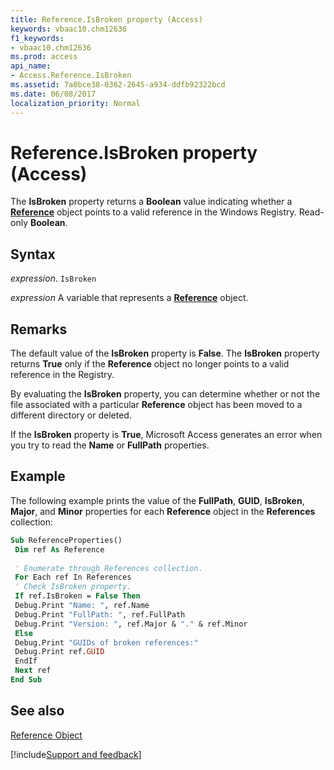 ```yaml
---
title: Reference.IsBroken property (Access)
keywords: vbaac10.chm12636
f1_keywords:
- vbaac10.chm12636
ms.prod: access
api_name:
- Access.Reference.IsBroken
ms.assetid: 7a0bce38-0362-2645-a934-ddfb92322bcd
ms.date: 06/08/2017
localization_priority: Normal
---
```



# Reference.IsBroken property (Access)

The  **IsBroken** property returns a **Boolean** value indicating whether a **[Reference](Access.Reference.md)** object points to a valid reference in the Windows Registry. Read-only **Boolean**.


## Syntax

_expression_. `IsBroken`

_expression_ A variable that represents a **[Reference](Access.Reference.md)** object.


## Remarks

The default value of the  **IsBroken** property is **False**. The **IsBroken** property returns **True** only if the **Reference** object no longer points to a valid reference in the Registry.

By evaluating the  **IsBroken** property, you can determine whether or not the file associated with a particular **Reference** object has been moved to a different directory or deleted.

If the  **IsBroken** property is **True**, Microsoft Access generates an error when you try to read the **Name** or **FullPath** properties.


## Example

The following example prints the value of the  **FullPath**, **GUID**, **IsBroken**, **Major**, and **Minor** properties for each **Reference** object in the **References** collection:


```vb
Sub ReferenceProperties() 
 Dim ref As Reference 
 
 ' Enumerate through References collection. 
 For Each ref In References 
 ' Check IsBroken property. 
 If ref.IsBroken = False Then 
 Debug.Print "Name: ", ref.Name 
 Debug.Print "FullPath: ", ref.FullPath 
 Debug.Print "Version: ", ref.Major & "." & ref.Minor 
 Else 
 Debug.Print "GUIDs of broken references:" 
 Debug.Print ref.GUID 
 EndIf 
 Next ref 
End Sub
```


## See also


[Reference Object](Access.Reference.md)

[!include[Support and feedback](~/includes/feedback-boilerplate.md)]